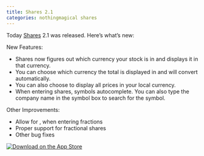 ```yaml
---
title: Shares 2.1
categories: nothingmagical shares
---
```


Today [Shares](http://useshares.com) 2.1 was released. Here’s what’s new:

New Features:

* Shares now figures out which currency your stock is in and displays it in that currency.
* You can choose which currency the total is displayed in and will convert automatically.
* You can also choose to display all prices in your local currency.
* When entering shares, symbols autocomplete. You can also type the company name in the symbol box to search for the symbol.

Other Improvements:

* Allow for , when entering fractions
* Proper support for fractional shares
* Other bug fixes

[![Download on the App Store](app-store.svg)](https://itunes.apple.com/app/shares-2/id717510981?mt=8&uo=4&at=1l3vmtU)
